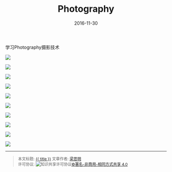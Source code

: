 ﻿---
title: Photography
date: 2016-11-30
tags: [实用,分享会,Photography]
---

学习Photography摄影技术

<!--more-->


![](http://ww1.sinaimg.cn/mw690/006rmJyDjw1fahdrdzk4aj30qo0k03z0.jpg)

![](http://ww4.sinaimg.cn/mw690/006rmJyDjw1fahdreu6t8j30qo0k0t9p.jpg)

![](http://ww4.sinaimg.cn/mw690/006rmJyDjw1fahdredzb3j30qo0k0wew.jpg)

![](http://ww4.sinaimg.cn/mw690/006rmJyDjw1fahdrfbmjrj30qo0k0q48.jpg)

![](http://ww2.sinaimg.cn/mw690/006rmJyDjw1fahdrfxcfhj30qo0k0myn.jpg)

![](http://ww2.sinaimg.cn/mw690/006rmJyDjw1fahdrgcyh5j30qo0k074p.jpg)

![](http://ww3.sinaimg.cn/mw690/006rmJyDjw1fahdrgtydpj30qo0k0abf.jpg)

![](http://ww2.sinaimg.cn/mw690/006rmJyDjw1fahdrha2nmj30qo0k074p.jpg)

![](http://ww2.sinaimg.cn/mw690/006rmJyDjw1fahdrhq9u0j30qo0k0gn7.jpg)

![](http://ww2.sinaimg.cn/mw690/006rmJyDjw1fahdri7ranj30qo0k0mye.jpg)



------

> <span style="font-size:12px">本文标题: <a href="{{ permalink }}">{{ title }}</a>
> 文章作者: <a href="http://itxiehui.github.io/">梁思明</a>  
> 许可协议: <img alt="知识共享许可协议" style="border-width:0" src="https://i.creativecommons.org/l/by-nc-sa/4.0/80x15.png" /><a rel="license" href="http://creativecommons.org/licenses/by-nc-sa/4.0/">©署名-非商用-相同方式共享 4.0</a></span>

